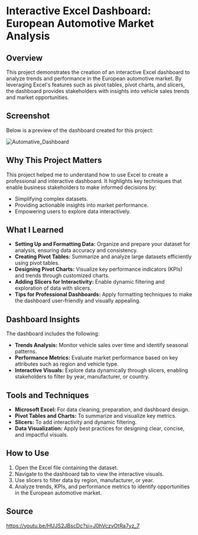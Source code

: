  # Interactive Excel Dashboard: European Automotive Market Analysis

## Overview

This project demonstrates the creation of an interactive Excel dashboard to analyze trends and performance in the European automotive market. By leveraging Excel's features such as pivot tables, pivot charts, and slicers, the dashboard provides stakeholders with insights into vehicle sales trends and market opportunities.

## Screenshot
Below is a preview of the dashboard created for this project:

![Automative_Dashboard](https://github.com/user-attachments/assets/80a4b4d0-d37e-4509-a48f-eef097d74a50)

## Why This Project Matters
This project helped me to understand how to use Excel to create a professional and interactive dashboard. It highlights key techniques that enable business stakeholders to make informed decisions by:
- Simplifying complex datasets.
- Providing actionable insights into market performance.
- Empowering users to explore data interactively.

## What I Learned
- **Setting Up and Formatting Data:** Organize and prepare your dataset for analysis, ensuring data accuracy and consistency.
- **Creating Pivot Tables:** Summarize and analyze large datasets efficiently using pivot tables.
- **Designing Pivot Charts:** Visualize key performance indicators (KPIs) and trends through customized charts.
- **Adding Slicers for Interactivity:** Enable dynamic filtering and exploration of data with slicers.
- **Tips for Professional Dashboards:** Apply formatting techniques to make the dashboard user-friendly and visually appealing.

## Dashboard Insights
The dashboard includes the following:
- **Trends Analysis:** Monitor vehicle sales over time and identify seasonal patterns.
- **Performance Metrics:** Evaluate market performance based on key attributes such as region and vehicle type.
- **Interactive Visuals:** Explore data dynamically through slicers, enabling stakeholders to filter by year, manufacturer, or country.

## Tools and Techniques
- **Microsoft Excel:** For data cleaning, preparation, and dashboard design.
- **Pivot Tables and Charts:** To summarize and visualize key metrics.
- **Slicers:** To add interactivity and dynamic filtering.
- **Data Visualization:** Apply best practices for designing clear, concise, and impactful visuals.

## How to Use
1. Open the Excel file containing the dataset.
2. Navigate to the dashboard tab to view the interactive visuals.
3. Use slicers to filter data by region, manufacturer, or year.
4. Analyze trends, KPIs, and performance metrics to identify opportunities in the European automotive market.

## Source

https://youtu.be/HUJS2JBscDc?si=J0hVczvOtRa7yz_7
